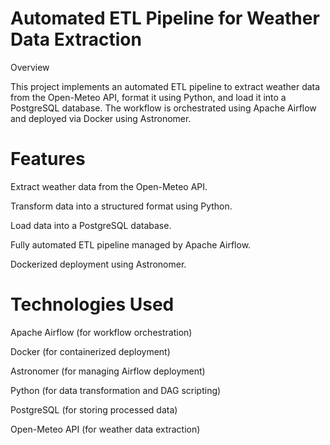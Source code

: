# Automated ETL Pipeline for Weather Data Extraction

Overview

This project implements an automated ETL pipeline to extract weather data from the Open-Meteo API, format it using Python, and load it into a PostgreSQL database. The workflow is orchestrated using Apache Airflow and deployed via Docker using Astronomer.

# Features

Extract weather data from the Open-Meteo API.

Transform data into a structured format using Python.

Load data into a PostgreSQL database.

Fully automated ETL pipeline managed by Apache Airflow.

Dockerized deployment using Astronomer.

# Technologies Used

Apache Airflow (for workflow orchestration)

Docker (for containerized deployment)

Astronomer (for managing Airflow deployment)

Python (for data transformation and DAG scripting)

PostgreSQL (for storing processed data)

Open-Meteo API (for weather data extraction)
